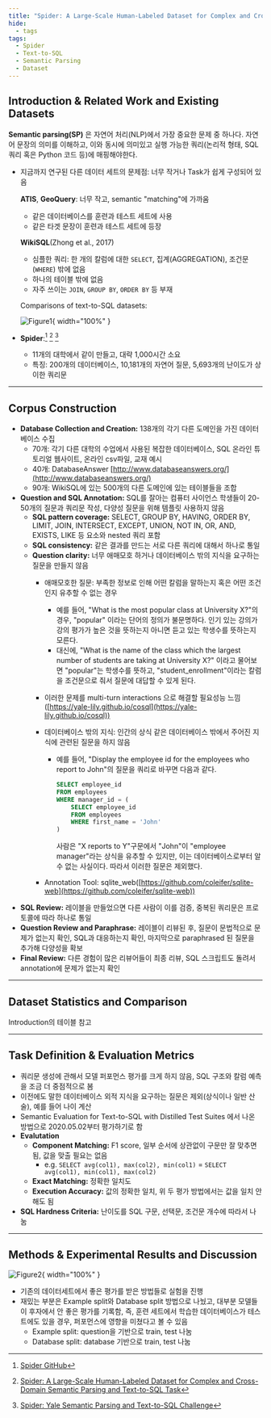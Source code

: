 ```yaml
---
title: "Spider: A Large-Scale Human-Labeled Dataset for Complex and Cross-Domain Semantic Parsing and Text-to-SQL Task"
hide:
  - tags
tags:
  - Spider
  - Text-to-SQL
  - Semantic Parsing
  - Dataset
---
```



## Introduction & Related Work and Existing Datasets

**Semantic parsing(SP)** 은 자연어 처리(NLP)에서 가장 중요한 문제 중 하나다. 자연어 문장의 의미를 이해하고, 이와 동시에 의미있고 실행 가능한 쿼리(논리적 형태, SQL 쿼리 혹은 Python 코드 등)에 매핑해야한다.

- 지금까지 연구된 다른 데이터 세트의 문제점: 너무 작거나 Task가 쉽게 구성되어 있음

    **ATIS**, **GeoQuery**: 너무 작고, semantic "matching"에 가까움

    - 같은 데이터베이스를 훈련과 테스트 세트에 사용
    - 같은 타겟 문장이 훈련과 테스트 세트에 등장

    **WikiSQL**(Zhong et al., 2017)

    - 심플한 쿼리: 한 개의 칼럼에 대한 `SELECT`, 집계(AGGREGATION), 조건문(`WHERE`) 밖에 없음
    - 하나의 테이블 밖에 없음
    - 자주 쓰이는 `JOIN`, `GROUP BY`, `ORDER BY` 등 부재

    Comparisons of text-to-SQL datasets:

    ![Figure1](https://drive.google.com/uc?export=view&id=16xb25wKWKhW22u5_thPwFFl7xAHqR-AK){ width="100%" }

- **Spider**:[^1] [^2] [^3]
    - 11개의 대학에서 같이 만들고, 대략 1,000시간 소요
    - 특징: 200개의 데이터베이스, 10,181개의 자연어 질문, 5,693개의 난이도가 상이한 쿼리문

[^1]: [Spider GitHub](https://github.com/taoyds/spider)
[^2]: [Spider: A Large-Scale Human-Labeled Dataset for Complex and Cross-Domain Semantic Parsing and Text-to-SQL Task](https://arxiv.org/abs/1809.08887)
[^3]: [Spider: Yale Semantic Parsing and Text-to-SQL Challenge](https://yale-lily.github.io/spider)

---

## Corpus Construction

- **Database Collection and Creation:** 138개의 각기 다른 도메인을 가진 데이터베이스 수집
    - 70개: 각기 다른 대학의 수업에서 사용된 복잡한 데이터베이스, SQL 온라인 튜토리얼 웹사이트, 온라인 csv파일, 교재 예시
    - 40개: DatabaseAnswer [http://www.databaseanswers.org/](http://www.databaseanswers.org/)
    - 90개: WikiSQL에 있는 500개의 다른 도메인에 있는 테이블들을 조합
- **Question and SQL Annotation:** SQL를 잘아는 컴퓨터 사이언스 학생들이 20-50개의 질문과 쿼리문 작성, 다양성 질문을 위해 템플릿 사용하지 않음
    - **SQL pattern coverage:** SELECT, GROUP BY, HAVING, ORDER BY, LIMIT, JOIN, INTERSECT, EXCEPT, UNION, NOT IN, OR, AND, EXISTS, LIKE 등 요소와 nested 쿼리 포함
    - **SQL consistency:** 같은 결과를 만드는 서로 다른 쿼리에 대해서 하나로 통일
    - **Question clarity:** 너무 애매모호 하거나 데이터베이스 밖의 지식을 요구하는 질문을 만들지 않음
        - 애매모호한 질문: 부족한 정보로 인해 어떤 칼럼을 말하는지 혹은 어떤 조건인지 유추할 수 없는 경우
            - 예를 들어, "What is the most popular class at University X?"의 경우, "popular" 이라는 단어의 정의가 불문명하다. 인기 있는 강의가 강의 평가가 높은 것을 뜻하는지 아니면 듣고 있는 학생수를 뜻하는지 모른다.
            - 대신에, "What is the name of the class which the largest number of students are taking at University X?" 이라고 물어보면 "popular"는 학생수를 뜻하고, "student_enrollment"이라는 칼럼을 조건문으로 줘서 질문에 대답할 수 있게 된다.
        - 이러한 문제를 multi-turn interactions 으로 해결할 필요성능 느낌([https://yale-lily.github.io/cosql](https://yale-lily.github.io/cosql))
        - 데이터베이스 밖의 지식: 인간의 상식 같은 데이터베이스 밖에서 주어진 지식에 관련된 질문을 하지 않음
            - 예를 들어, "Display the employee id for the employees who report to John"의 질문을 쿼리로 바꾸면 다음과 같다.

                ```sql
                SELECT employee_id
                FROM employees
                WHERE manager_id = (
                	SELECT employee_id
                	FROM employees
                	WHERE first_name = 'John'
                )
                ```

                사람은 "X reports to Y"구문에서 "John"이 "employee manager"라는 상식을 유추할 수 있지만, 이는 데이터베이스로부터 알 수 없는 사실이다. 따라서 이러한 질문은 제외했다.

        - Annotation Tool: sqlite_web([https://github.com/coleifer/sqlite-web](https://github.com/coleifer/sqlite-web))
- **SQL Review:** 레이블을 만들었으면 다른 사람이 이를 검증, 중복된 쿼리문은 프로토콜에 따라 하나로 통일
- **Question Review and Paraphrase:** 레이블이 리뷰된 후, 질문이 문법적으로 문제가 없는지 확인, SQL과 대응하는지 확인, 마지막으로 paraphrased 된 질문을 추가해 다양성을 확보
- **Final Review:** 다른 경험이 많은 리뷰어들이 최종 리뷰, SQL 스크립트도 돌려서 annotation에 문제가 없는지 확인

---

## Dataset Statistics and Comparison

Introduction의 테이블 참고

---

## Task Definition & Evaluation Metrics

- 쿼리문 생성에 관해서 모델 퍼포먼스 평가를 크게 하지 않음, SQL 구조와 칼럼 예측을 조금 더 중점적으로 봄
- 이전에도 말한 데이터베이스 외적 지식을 요구하는 질문은 제외(상식이나 일반 산술), 예를 들어 나이 계산
- Semantic Evaluation for Text-to-SQL with Distilled Test Suites 에서 나온 방법으로 2020.05.02부터 평가하기로 함
- **Evalutation**
    - **Component Matching:** F1 score, 일부 순서에 상관없이 구문만 잘 맞추면 됨, 값을 맞출 필요는 없음
        - e.g. `SELECT avg(col1), max(col2), min(col1)` = `SELECT avg(col1), min(col1), max(col2)`
    - **Exact Matching:** 정확한 일치도
    - **Execution Accuracy:** 값의 정확한 일치, 위 두 평가 방법에서는 값을 일치 안해도 됨
- **SQL Hardness Criteria:** 난이도를 SQL 구문, 선택문, 조건문 개수에 따라서 나눔

---

## Methods & Experimental Results and Discussion

![Figure2](https://drive.google.com/uc?export=view&id=1LjC_-9Dgo503BoxNa-2sGsy4oxLJUyKy){ width="100%" }

- 기존의 데이터세트에서 좋은 평가를 받은 방법들로 실험을 진행
- 재밌는 부분은 Example split와 Database split 방법으로 나눴고, 대부분 모델들이 후자에서 안 좋은 평가를 기록함, 즉, 훈련 세트에서 학습한 데이터베이스가 테스트에도 있을 경우, 퍼포먼스에 영향을 미쳤다고 볼 수 있음
    - Example split: question을 기반으로 train, test 나눔
    - Database split: database 기반으로 train, test 나눔